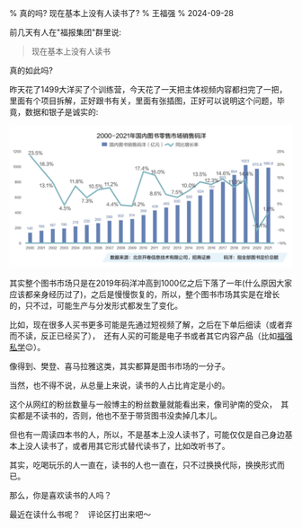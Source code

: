 % 真的吗? 现在基本上没有人读书了?
% 王福强
% 2024-09-28

前几天有人在"福报集团"群里说:

> 现在基本上没有人读书

真的如此吗? 

昨天花了1499大洋买了个训练营，今天花了一天把主体视频内容都扫完了一把，里面有个项目拆解，正好跟书有关，里面有张插图，正好可以说明这个问题，毕竟，数据和银子是诚实的:

![](./images/book-market-cap.jpg)

其实整个图书市场只是在2019年码洋冲高到1000亿之后下落了一年(什么原因大家应该都亲身经历过了)，之后是慢慢恢复的，所以，整个图书市场其实是在增长的，只不过，可能生产与分发形式都发生了变化。

比如，现在很多人买书更多可能是先通过短视频了解，之后在下单后细读（或者弃而不读，反正已经买了），　还有人买的可能是电子书或者其它内容产品（比如[福强私学](https://afoo.me/kb.html)😉）。

像得到、樊登、喜马拉雅这类，其实都算是图书市场的一分子。

当然，也不得不说，从总量上来说，读书的人占比肯定是小的。

这个从网红的粉丝数量与一般博主的粉丝数量就能看出来，像司驴南的受众，　其实都是不读书的，否则，他也不至于带货图书没卖掉几本儿。

但也有一周读四本书的人，所以，不是基本上没人读书了，可能仅仅是自己身边基本上没人读书了，或者用其它形式替代读书了，比如改听书了。

其实，吃喝玩乐的人一直在，读书的人也一直在，只不过换换代际，换换形式而已。

那么，你是喜欢读书的人吗？　

最近在读什么书呢？　评论区打出来吧～

